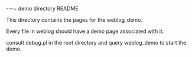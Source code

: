 ---+ demo directory README

This directory contains the pages for the weblog_demo.

Every file in weblog should have a demo page associated with it.

consult debug.pl in the root directory and query weblog_demo
to start the demo. 











 
 
 